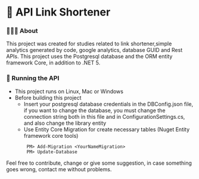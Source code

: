 # 🔗 API Link Shortener
### 👨🏻‍💻 About
This project was created for studies related to link shortener,simple analytics generated by code, google analytics, database GUID and Rest APIs.
This project uses the Postgresql database and the ORM entity framework Core, in addition to .NET 5.

### 🚀 Running the API
- This project runs on Linux, Mac or Windows
- Before building this project
  - Insert your postgresql database credentials in the DBConfig.json file, if you want to change the database, 
you must change the connection string both in this file and in ConfigurationSettings.cs, and also change the library entity
  - Use Entity Core Migration for create necessary tables (Nuget Entity framework core tools)
    ``` Migration
     PM> Add-Migration <YourNameMigration>
     PM> Update-Database
     ```

Feel free to contribute, change or give some suggestion, in case something goes wrong, contact me without problems.
